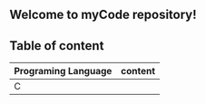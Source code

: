 Welcome to myCode repository!
---
## Table of content
Programing Language | content
--------------------|---------
C | 